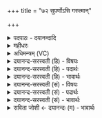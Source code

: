 +++
title = "७२ सुपर्णोऽसि गरुत्मान्"

+++
<details><summary>पदपाठः - दयानन्दादि</summary>

सु॒प॒र्णः। अ॒सि॒। ग॒रुत्मा॒निति॑ ग॒रुत्मा॑न्। पृ॒ष्ठे। पृ॒थि॒व्याः। सी॒द॒। भा॒सा। अ॒न्तरि॑क्षम्। आ। पृ॒ण॒। ज्योति॑षा। दिव॑म्। उत्। स्त॒भा॒न॒। तेज॑सा। दिशः॑। उत्। दृ॒ँह॒। ७२।
</details>

<details><summary>महीधरः</summary>

म०. आग्नेयी त्रिष्टुप् । हे अग्ने, त्वमाजुह्वानः आहूयमानः सन् सुप्रतीकः शोभनं प्रतीकं सुखं यस्य सुमुखः सन् पुरस्तात्पूर्वस्यां दिशि साधुया साधुं समीचीनं । विभक्तेर्यादेशः । स्वं योनिं स्थानमासीद अधितिष्ठ । हे विश्वेदेवाः, यूयं यजमानश्च अस्मिन् पुरोवर्तिनि अध्युत्तरस्मिन् अधिकमुत्कृष्टे सधस्थे अग्निना सह स्थातुं योग्यस्थाने सीदत यज्ञाख्ये स्वर्गे उपविशत । 'द्यौर्वा उत्तरं सधस्थं' ( ९ । २ । ३ । ३५) इति श्रुतेः ॥ ७३ ॥  
चतुःसप्ततितमी।
</details>

<details><summary>अधिमन्त्रम् (VC)</summary>

- अग्निर्देवता
- कुत्स ऋषिः
- निचृदार्षी त्रिष्टुप्
- धैवतः
</details>

<details><summary>दयानन्द-सरस्वती (हि) - विषयः</summary>

फिर विद्वान् कैसा हो, यह विषय अगले मन्त्र में कहा है ॥
</details>

<details><summary>दयानन्द-सरस्वती (हि) - पदार्थः</summary>

पदार्थान्वयभाषाः -  हे विद्वान् योगीजन ! आप (भासा) प्रकाश से (सुपर्णः) अच्छे-अच्छे पूर्ण शुभ लक्षणों से युक्त और (गरुत्मान्) बड़े मन तथा आत्मा के बल से युक्त (असि) हैं, अतिप्रकाशमान आकाश में वर्त्तमान सूर्यमण्डल के तुल्य (पृथिव्याः) पृथिवी के (पृष्ठे) ऊपर (सीद) स्थिर हो, वा वायु के तुल्य प्रजा को (आ, पृण) सुख दे, वा जैसे सूर्य (ज्योतिषा) अपने प्रकाश से (दिवम्) प्रकाशमय (अन्तरिक्षम्) अन्तरिक्ष को वैसे तू राजनीति के प्रकाश से राज्य को (उत्, स्तभान) उन्नति पहुँचा, वा जैसे आग अपने (तेजसा) अतितीक्ष्ण तेज से (दिशः) दिशाओं को वैसे अपने तीक्ष्ण तेज से प्रजाजनों को (उद्, दृंह) उन्नति दे ॥७२ ॥
</details>

<details><summary>दयानन्द-सरस्वती (हि) - भावार्थः</summary>

भावार्थभाषाः -  इस मन्त्र में वाचकलुप्तोपमालङ्कार है। जब मनुष्य राग=प्रीति और द्वेष=वैर से रहित परोपकारी होकर, ईश्वर के समान सब प्राणियों के साथ वर्ते, तब सब सिद्धि को प्राप्त होवे ॥७२ ॥
</details>

<details><summary>दयानन्द-सरस्वती (सं) - विषयः</summary>

पुनर्विद्वान् कीदृशः स्यादित्याह ॥
</details>

<details><summary>दयानन्द-सरस्वती (सं) - पदार्थः</summary>

पदार्थान्वयभाषाः -  हे विद्वान् योगिंस्त्वं भासा सुपर्णो गरुत्मानसि, यथा सवितान्तरिक्षस्य मध्ये वर्त्तते, तथा पृथिव्याः पृष्ठे सीद। वायुरिव प्रजा आपृण, सविता ज्योतिषा दिवमन्तरिक्षमिव राज्यमुत्तभान, अग्निस्तेजसा दिश इव प्रजा उद्दृंह ॥७२ ॥
</details>

<details><summary>दयानन्द-सरस्वती (सं) - भावार्थः</summary>

भावार्थभाषाः -  अत्र वाचकलुप्तोपमालङ्कारः। यदा मनुष्यो रागद्वेषरहितः परोपकारीश्वर इव प्राणिभिः सह वर्त्तेत, तदा सिद्धिं लभेत ॥७२ ॥
</details>

<details><summary>सविता जोशी ← दयानन्दः (म) - भावार्थः</summary>

भावार्थभाषाः -  या मंत्रात वाचकलुप्तोपमालंकार आहे. जेव्हा माणूस राग, द्वेष सोडून परोपकारी बनतो व ईश्वराप्रमाणे सर्व प्राण्यांबरोबर वागतो तेव्हा त्याला सिद्धी प्राप्त होतात.
</details>